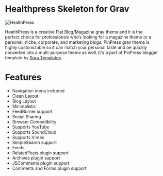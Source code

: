# Healthpress Skeleton for Grav

![HealthPress](assets/readme_1.png)

HealthPress is a creative Flat Blog/Magazine grav theme and it is the perfect choice for professionals who’s looking for a magazine theme or a personal, niche, corporate, and marketing blogs. PinPress grav theme is highly customizable so it can match your personal taste and be quickly converted into a multi-purpose theme as well. It's a port of PinPress blogger template by [Sora Templates](http://www.soratemplates.com/).

# Features

* Navigation menu included
* Clean Layout
* Blog Layout
* Minimalistic
* FeedBurner support
* Social Sharing
* Browser Compatibility
* Supports YouTube
* Supports SoundCloud
* Supports Vimeo
* SimpleSearch support
* Feeds
* RelatedPosts plugin support
* Archives plugin support
* JSComments plugin support
* Comments and Forms plugin support

